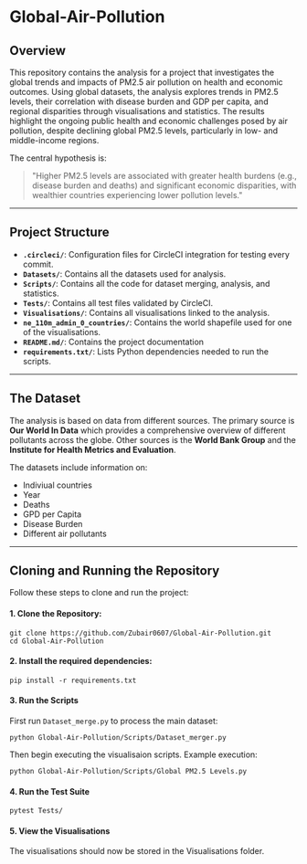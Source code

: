 # Global-Air-Pollution
## Overview
This repository contains the analysis for a project that investigates the global trends and impacts of PM2.5 air pollution on health and economic outcomes. Using global datasets, the analysis explores trends in PM2.5 levels, their correlation with disease burden and GDP per capita, and regional disparities through visualisations and statistics. The results highlight the ongoing public health and economic challenges posed by air pollution, despite declining global PM2.5 levels, particularly in low- and middle-income regions.

The central hypothesis is:
> "Higher PM2.5 levels are associated with greater health burdens (e.g., disease burden and deaths) and significant economic disparities, with wealthier countries experiencing lower pollution levels."

---
## Project Structure
- **`.circleci/`**: Configuration files for CircleCI integration for testing every commit.
- **`Datasets/`**: Contains all the datasets used for analysis.
- **`Scripts/`**: Contains all the code for dataset merging, analysis, and statistics.
- **`Tests/`**: Contains all test files validated by CircleCI.
- **`Visualisations/`**: Contains all visualisations linked to the analysis.
- **`ne_110m_admin_0_countries/`**: Contains the world shapefile used for one of the visualisations.
- **`README.md/`**: Contains the project documentation
- **`requirements.txt/`**: Lists Python dependencies needed to run the scripts.

---
## The Dataset
The analysis is based on data from different sources. The primary source is **Our World In Data** which provides a comprehensive overview of different pollutants across the globe. Other sources is the **World Bank Group** and the **Institute for Health Metrics and Evaluation**.

The datasets include information on:
- Indiviual countries
- Year
- Deaths
- GPD per Capita
- Disease Burden
- Different air pollutants

---
## Cloning and Running the Repository
Follow these steps to clone and run the project:

#### 1. Clone the Repository:
```
git clone https://github.com/Zubair0607/Global-Air-Pollution.git
cd Global-Air-Pollution
```
#### 2. Install the required dependencies:
```
pip install -r requirements.txt
```
#### 3. Run the Scripts
First run `Dataset_merge.py` to process the main dataset:
```
python Global-Air-Pollution/Scripts/Dataset_merger.py
```
Then begin executing the visualisaion scripts. Example execution:
```
python Global-Air-Pollution/Scripts/Global PM2.5 Levels.py
```
#### 4. Run the Test Suite
```
pytest Tests/
```
#### 5. View the Visualisations
The visualisations should now be stored in the Visualisations folder.
